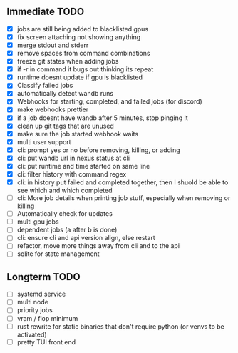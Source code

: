 ## Immediate TODO

- [x] jobs are still being added to blacklisted gpus
- [x] fix screen attaching not showing anything
- [x] merge stdout and stderr
- [x] remove spaces from command combinations
- [x] freeze git states when adding jobs
- [x] if -r in command it bugs out thinking its repeat
- [x] runtime doesnt update if gpu is blacklisted
- [x] Classify failed jobs
- [x] automatically detect wandb runs
- [x] Webhooks for starting, completed, and failed jobs (for discord)
- [x] make webhooks prettier
- [x] if a job doesnt have wandb after 5 minutes, stop pinging it
- [x] clean up git tags that are unused
- [x] make sure the job started webhook waits
- [x] multi user support
- [x] cli: prompt yes or no before removing, killing, or adding
- [x] cli: put wandb url in nexus status at cli
- [x] cli: put runtime and time started on same line
- [x] cli: filter history with command regex
- [x] cli: in history put failed and completed together, then I shuold be able to see which  and which completed
- [ ] cli: More job details when printing job stuff, especially when removing or killing
- [ ] Automatically check for updates
- [ ] multi gpu jobs
- [ ] dependent jobs (a after b is done)
- [ ] cli: ensure cli and api version align, else restart
- [ ] refactor, move more things away from cli and to the api
- [ ] sqlite for state management

## Longterm TODO

- [ ] systemd service
- [ ] multi node
- [ ] priority jobs
- [ ] vram / flop minimum
- [ ] rust rewrite for static binaries that don't require python (or venvs to be activated)
- [ ] pretty TUI front end
